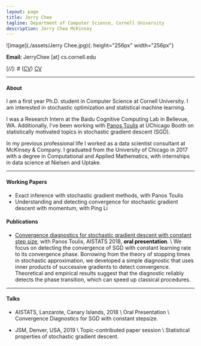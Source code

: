 ```yaml
---
layout: page
title: Jerry Chee 
tagline: Department of Computer Science, Cornell University  
description: Jerry Chee McKinsey
---
```

![image](./assets/Jerry Chee.jpg){: height="256px" width="256px"}

**Email:** JerryChee [at] cs.cornell.edu

[//]: # ([CV](assets/JerryChee_CV.pdf))
[CV](assets/JerryChee_CV.pdf)

---

#### About
I am a first year Ph.D. student in Computer Science at Cornell University.
I am interested in stochastic optimization and statistical machine learning.


I was a Research Intern at the Baidu Cognitive Computing Lab in Bellevue, WA. 
Additionally, I've been working with [Panos Toulis](http://faculty.chicagobooth.edu/Panagiotis.toulis/) at UChicago Booth on statistically motivated topics in stochastic gradient descent (SGD). 

In my previous professional life I worked as a data scientist consultant at McKinsey & Company.
I graduated from the University of Chicago in 2017 with a degree in Computational and Applied Mathematics, with internships in data science at Nielsen and Uptake.

---

#### Working Papers
* Exact inference with stochastic gradient methods, with Panos Toulis
* Understanding and detecting convergence for stochastic gradient descent with momentum, with Ping Li

#### Publications
* [Convergence diagnostics for stochastic gradient descent with constant step size](https://arxiv.org/pdf/1710.06382), with Panos Toulis, AISTATS 2018, **<span style="color: black">oral presentation</span>**. \\
We focus on detecting the convergence of SGD with constant learning rate to its convergence phase.
Borrowing from the theory of stopping times in stochastic approximation, we developed a simple diagnostic that uses inner products of successive gradients to detect convergence. 
Theoretical and empirical results suggest that the diagnostic reliably detects the phase transition, which can speed up classical procedures.

---
#### Talks
* AISTATS, Lanzarote, Canary Islands, 2018 \\
Oral Presentation \\
Convergence Diagnostics for SGD with constant stepsize.

* JSM, Denver, USA, 2019 \\
Topic-contributed paper session \\
Statistical properties of stochastic gradient descent.
